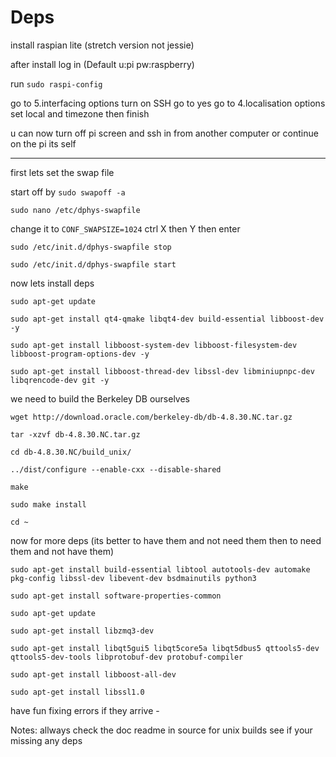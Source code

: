 # Deps

install raspian lite (stretch version not jessie)

after install log in (Default u:pi pw:raspberry)

run ```sudo raspi-config```

go to 5.interfacing options turn on SSH go to yes go to 4.localisation options set local and timezone   then finish

u can now turn off pi screen and ssh in from another computer or continue on the pi its self 

---------------------------------------------------------------------------------------------
first lets set the swap file

start off by ```sudo swapoff -a```

```sudo nano /etc/dphys-swapfile```

change it to ```CONF_SWAPSIZE=1024``` ctrl X then Y then enter

```sudo /etc/init.d/dphys-swapfile stop```

```sudo /etc/init.d/dphys-swapfile start```

now lets install deps

```sudo apt-get update```

```sudo apt-get install qt4-qmake libqt4-dev build-essential libboost-dev -y```

```sudo apt-get install libboost-system-dev libboost-filesystem-dev libboost-program-options-dev -y```

```sudo apt-get install libboost-thread-dev libssl-dev libminiupnpc-dev libqrencode-dev git -y```

we need to build the Berkeley DB ourselves

```wget http://download.oracle.com/berkeley-db/db-4.8.30.NC.tar.gz ```

```tar -xzvf db-4.8.30.NC.tar.gz```

```cd db-4.8.30.NC/build_unix/```

```../dist/configure --enable-cxx --disable-shared```

```make```

```sudo make install```

```cd ~```

now for more deps (its better to have them and not need them then to need them and not have them)

```sudo apt-get install build-essential libtool autotools-dev automake pkg-config libssl-dev libevent-dev bsdmainutils python3```

```sudo apt-get install software-properties-common```

```sudo apt-get update```

```sudo apt-get install libzmq3-dev```

```sudo apt-get install libqt5gui5 libqt5core5a libqt5dbus5 qttools5-dev qttools5-dev-tools libprotobuf-dev protobuf-compiler```

```sudo apt-get install libboost-all-dev```

```sudo apt-get install libssl1.0```

have fun fixing errors if they arrive - 

Notes: allways check the doc readme in source for unix builds see if your missing any deps
       


